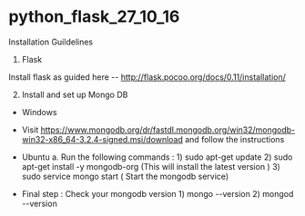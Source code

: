 # python_flask_27_10_16


Installation Guildelines 

1) Flask 

Install flask as guided here -- http://flask.pocoo.org/docs/0.11/installation/

2) Install and set up Mongo DB

* Windows 
 
 * Visit  https://www.mongodb.org/dr/fastdl.mongodb.org/win32/mongodb-win32-x86_64-3.2.4-signed.msi/download and follow the instructions 
 
* Ubuntu 
    a.  Run the following commands : 
        1) sudo apt-get update 
        2) sudo apt-get install -y mongodb-org   (This will install the latest version ) 
        3) sudo service mongo start   ( Start the mongodb service)
        
* Final step : 
        Check your mongodb version 
        1) mongo --version 
        2) mongod --version 
